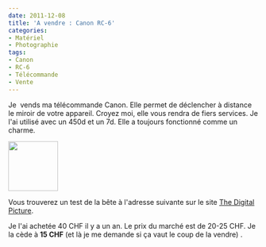 ```yaml
---
date: 2011-12-08
title: 'A vendre : Canon RC-6'
categories:
- Matériel
- Photographie
tags:
- Canon
- RC-6
- Télécommande
- Vente
---
```

Je  vends ma télécommande Canon. Elle permet de déclencher à distance le miroir de votre appareil. Croyez moi, elle vous rendra de fiers services. Je l'ai utilisé avec un 450d et un 7d. Elle a toujours fonctionné comme un charme.

<!--more-->

<a style="color: #ff4b33;" href="https://www.clicclac.ch/wordpress/wp-content/uploads/2011/12/Canon-RC-6-Wireless-Remote.jpg"><img class="size-thumbnail wp-image-4205 alignright" style="border-style: initial; border-color: initial;" title="Canon RC-6 Wireless Remote" src="https://www.clicclac.ch/wordpress/wp-content/uploads/2011/12/Canon-RC-6-Wireless-Remote-100x100.jpg" alt="" width="100" height="100" /></a>

Vous trouverez un test de la bête à l'adresse suivante sur le site <a title="Test de la télécommande RC-6" href="https://www.the-digital-picture.com/Reviews/Canon-RC-6-Wireless-Remote-Review.aspx">The Digital Picture</a>.

Je l'ai achetée 40 CHF il y a un an.
Le prix du marché est de 20-25 CHF.
Je la cède à <strong>15 CHF</strong> (et là je me demande si ça vaut le coup de la vendre) .
